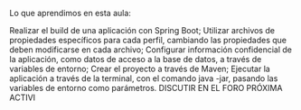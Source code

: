 Lo que aprendimos en esta aula:

Realizar el build de una aplicación con Spring Boot;
Utilizar archivos de propiedades específicos para cada perfil, cambiando las propiedades que deben modificarse en cada archivo;
Configurar información confidencial de la aplicación, como datos de acceso a la base de datos, a través de variables de entorno;
Crear el proyecto a través de Maven;
Ejecutar la aplicación a través de la terminal, con el comando java -jar, pasando las variables de entorno como parámetros.
 DISCUTIR EN EL FORO
PRÓXIMA ACTIVI